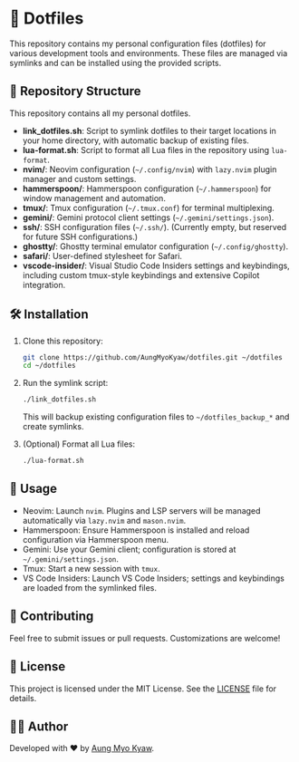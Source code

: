 # 🚀 Dotfiles

This repository contains my personal configuration files (dotfiles) for various development tools and environments. These files are managed via symlinks and can be installed using the provided scripts.

## 📂 Repository Structure

This repository contains all my personal dotfiles.

- **link_dotfiles.sh**: Script to symlink dotfiles to their target locations in your home directory, with automatic backup of existing files.
- **lua-format.sh**: Script to format all Lua files in the repository using `lua-format`.
- **nvim/**: Neovim configuration (`~/.config/nvim`) with `lazy.nvim` plugin manager and custom settings.
- **hammerspoon/**: Hammerspoon configuration (`~/.hammerspoon`) for window management and automation.
- **tmux/**: Tmux configuration (`~/.tmux.conf`) for terminal multiplexing.
- **gemini/**: Gemini protocol client settings (`~/.gemini/settings.json`).
- **ssh/**: SSH configuration files (`~/.ssh/`). (Currently empty, but reserved for future SSH configurations.)
- **ghostty/**: Ghostty terminal emulator configuration (`~/.config/ghostty`).
- **safari/**: User-defined stylesheet for Safari.
- **vscode-insider/**: Visual Studio Code Insiders settings and keybindings, including custom tmux-style keybindings and extensive Copilot integration.

## 🛠️ Installation

1. Clone this repository:
   ```sh
   git clone https://github.com/AungMyoKyaw/dotfiles.git ~/dotfiles
   cd ~/dotfiles
   ```
2. Run the symlink script:

   ```sh
   ./link_dotfiles.sh
   ```

   This will backup existing configuration files to `~/dotfiles_backup_*` and create symlinks.

3. (Optional) Format all Lua files:
   ```sh
   ./lua-format.sh
   ```

## 📝 Usage

- Neovim: Launch `nvim`. Plugins and LSP servers will be managed automatically via `lazy.nvim` and `mason.nvim`.
- Hammerspoon: Ensure Hammerspoon is installed and reload configuration via Hammerspoon menu.
- Gemini: Use your Gemini client; configuration is stored at `~/.gemini/settings.json`.
- Tmux: Start a new session with `tmux`.
- VS Code Insiders: Launch VS Code Insiders; settings and keybindings are loaded from the symlinked files.

## 🤝 Contributing

Feel free to submit issues or pull requests. Customizations are welcome!

## 📜 License

This project is licensed under the MIT License. See the [LICENSE](LICENSE) file for details.

## 👨‍💻 Author

Developed with ❤️ by [Aung Myo Kyaw](https://github.com/AungMyoKyaw).
